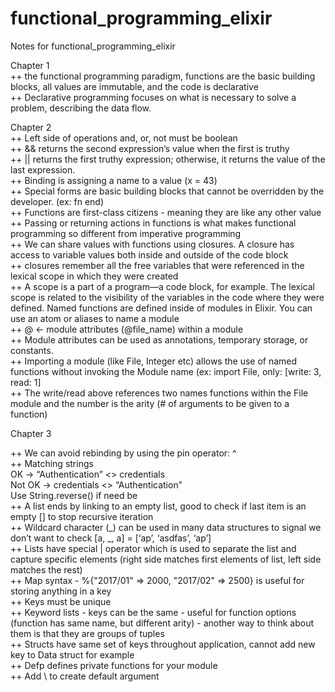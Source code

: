 # functional_programming_elixir

Notes for functional_programming_elixir

Chapter 1  
++ the functional programming paradigm, functions are the basic building blocks, all values are immutable, and the code is declarative  
++ Declarative programming focuses on what is necessary to solve a problem, describing the data flow.

Chapter 2  
++ Left side of operations and, or, not must be boolean  
++ && returns the second expression’s value when the first is truthy  
++ || returns the first truthy expression; otherwise, it returns the value of the last expression.  
++ Binding is assigning a name to a value (x = 43)  
++ Special forms are basic building blocks that cannot be overridden by the developer. (ex: fn end)  
++ Functions are first-class citizens - meaning they are like any other value  
++ Passing or returning actions in functions is what makes functional programming so different from imperative programming  
++ We can share values with functions using closures. A closure has access to variable values both inside and outside of the code block  
++ closures remember all the free variables that were referenced in the lexical scope in which they were created  
++ A scope is a part of a program—a code block, for example. The lexical scope is related to the visibility of the variables in the code where they were defined.
Named functions are defined inside of modules in Elixir. You can use an atom or aliases to name a module  
++ @ <- module attributes (@file_name) within a module  
++ Module attributes can be used as annotations, temporary storage, or constants.  
++ Importing a module (like File, Integer etc) allows the use of named functions without invoking the Module name (ex: import File, only: [write: 3, read: 1]  
++ The write/read above references two names functions within the File module and the number is the arity (# of arguments to be given to a function)

Chapter 3

++ We can avoid rebinding by using the pin operator: ^  
++ Matching strings  
OK -> “Authentication” <> credentials  
Not OK -> credentials <> “Authentication”  
Use String.reverse() if need be  
++ A list ends by linking to an empty list, good to check if last item is an empty [] to stop recursive iteration  
++ Wildcard character (_) can be used in many data structures to signal we don’t want to check [a, _, a] = [‘ap’, ‘asdfas’, ‘ap’]  
++ Lists have special | operator which is used to separate the list and capture specific elements (right side matches first elements of list, left side matches the rest)  
++ Map syntax - %{"2017/01" => 2000, "2017/02" => 2500} is useful for storing anything in a key  
++ Keys must be unique  
++ Keyword lists - keys can be the same - useful for function options (function has same name, but different arity) - another way to think about them is that they are groups of tuples  
++ Structs have same set of keys throughout application, cannot add new key to Data struct for example  
++ Defp defines private functions for your module  
++ Add \\ to create default argument
